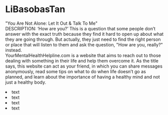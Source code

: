 # LiBasobasTan

<body>
  <p>"You Are Not Alone: Let It Out & Talk To Me" </br> DESCRIPTION: ‘How are you?’ This is a question that some people don’t answer with the exact truth because they find it hard to open up about what they are going through. But actually, they just need to find the right person or place that will listen to them and ask the question, "How are you, really?" instead. </br> YourMentalHealthHelpline.com is a website that aims to reach out to those dealing with something in their life and help them overcome it. As the title says, this website can act as your friend, in which you can share messages anonymously, read some tips on what to do when life doesn’t go as planned, and learn about the importance of having a healthy mind and not just a healthy body.</p>
  <li>text</li>
  <li>text</li>
  <li>text</li>
  <li>text</li>
<body/>
